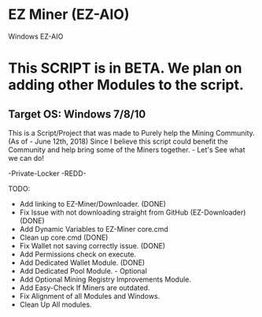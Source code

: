 # EZ Miner (EZ-AIO)
Windows EZ-AIO

# This SCRIPT is in BETA. We plan on adding other Modules to the script.

## Target OS: Windows 7/8/10

This is a Script/Project that was made to Purely help the Mining Community. (As of - June 12th, 2018) Since I believe this script could benefit the Community and help bring some of the Miners together. - Let's See what we can do!

-Private-Locker
   -REDD-
   
   TODO:
 - Add linking to EZ-Miner/Downloader. (DONE)
 - Fix Issue with not downloading straight from GitHub (EZ-Downloader) (DONE)
 - Add Dynamic Variables to EZ-Miner core.cmd
 - Clean up core.cmd (DONE)
 - Fix Wallet not saving correctly issue. (DONE)
 - Add Permissions check on execute.
 - Add Dedicated Wallet Module. (DONE)
 - Add Dedicated Pool Module. - Optional
 - Add Optional Mining Registry Improvements Module.
 - Add Easy-Check If Miners are outdated.
 - Fix Alignment of all Modules and Windows.
 - Clean Up All modules.
